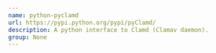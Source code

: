 ```yaml
---
name: python-pyclamd
url: https://pypi.python.org/pypi/pyClamd/
description: A python interface to Clamd (Clamav daemon).
group: None
---
```

